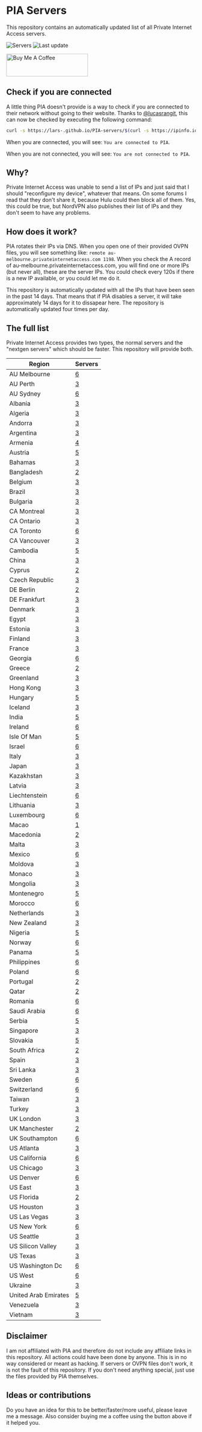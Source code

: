 # PIA Servers
This repository contains an automatically updated list of all Private Internet Access servers.

![Servers](https://img.shields.io/badge/servers-371-brightgreen) ![Last update](https://img.shields.io/badge/last%20update-2022--12--13%2010%3A49%20CET-brightgreen) 

<a href="https://www.buymeacoffee.com/Lars-" target="_blank"><img src="https://cdn.buymeacoffee.com/buttons/v2/default-orange.png" alt="Buy Me A Coffee" height="60" style="height: 60px !important;width: 217px !important;" ></a>

## Check if you are connected
A little thing PIA doesn't provide is a way to check if you are connected to their network without going to their website.
Thanks to [@lucasrangit](https://github.com/lucasrangit), this can now be checked by executing the following command:
```bash
curl -s https://lars-.github.io/PIA-servers/$(curl -s https://ipinfo.io/ip)
```

When you are connected, you will see: `You are connected to PIA`.

When you are not connected, you will see: `You are not connected to PIA`.

## Why?
Private Internet Access was unable to send a list of IPs and just said that I should "reconfigure my device", whatever that means.
On some forums I read that they don't share it, because Hulu could then block all of them. Yes, this could be true, but NordVPN also publishes their list of IPs and they don't seem to have any problems.

## How does it work?
PIA rotates their IPs via DNS. When you open one of their provided OVPN files, you will see something like:
`remote au-melbourne.privateinternetaccess.com 1198`. When you check the A record of au-melbourne.privateinternetaccess.com, you will find one or more IPs (but never all), these are the server IPs.
You could check every 120s if there is a new IP available, or you could let me do it.

This repository is automatically updated with all the IPs that have been seen in the past 14 days. That means that if PIA disables a server, it will take approximately 14 days for it to dissapear here.
The repository is automatically updated four times per day.

## The full list
Private Internet Access provides two types, the normal servers and the "nextgen servers" which should be faster. This repository will provide both.

Region | Servers
------ |--------
AU Melbourne | [6](https://github.com/Lars-/PIA-servers/tree/master/regions/AU%20Melbourne)
AU Perth | [3](https://github.com/Lars-/PIA-servers/tree/master/regions/AU%20Perth)
AU Sydney | [6](https://github.com/Lars-/PIA-servers/tree/master/regions/AU%20Sydney)
Albania | [3](https://github.com/Lars-/PIA-servers/tree/master/regions/Albania)
Algeria | [3](https://github.com/Lars-/PIA-servers/tree/master/regions/Algeria)
Andorra | [3](https://github.com/Lars-/PIA-servers/tree/master/regions/Andorra)
Argentina | [3](https://github.com/Lars-/PIA-servers/tree/master/regions/Argentina)
Armenia | [4](https://github.com/Lars-/PIA-servers/tree/master/regions/Armenia)
Austria | [5](https://github.com/Lars-/PIA-servers/tree/master/regions/Austria)
Bahamas | [3](https://github.com/Lars-/PIA-servers/tree/master/regions/Bahamas)
Bangladesh | [2](https://github.com/Lars-/PIA-servers/tree/master/regions/Bangladesh)
Belgium | [3](https://github.com/Lars-/PIA-servers/tree/master/regions/Belgium)
Brazil | [3](https://github.com/Lars-/PIA-servers/tree/master/regions/Brazil)
Bulgaria | [3](https://github.com/Lars-/PIA-servers/tree/master/regions/Bulgaria)
CA Montreal | [3](https://github.com/Lars-/PIA-servers/tree/master/regions/CA%20Montreal)
CA Ontario | [3](https://github.com/Lars-/PIA-servers/tree/master/regions/CA%20Ontario)
CA Toronto | [6](https://github.com/Lars-/PIA-servers/tree/master/regions/CA%20Toronto)
CA Vancouver | [3](https://github.com/Lars-/PIA-servers/tree/master/regions/CA%20Vancouver)
Cambodia | [5](https://github.com/Lars-/PIA-servers/tree/master/regions/Cambodia)
China | [3](https://github.com/Lars-/PIA-servers/tree/master/regions/China)
Cyprus | [2](https://github.com/Lars-/PIA-servers/tree/master/regions/Cyprus)
Czech Republic | [3](https://github.com/Lars-/PIA-servers/tree/master/regions/Czech%20Republic)
DE Berlin | [2](https://github.com/Lars-/PIA-servers/tree/master/regions/DE%20Berlin)
DE Frankfurt | [3](https://github.com/Lars-/PIA-servers/tree/master/regions/DE%20Frankfurt)
Denmark | [3](https://github.com/Lars-/PIA-servers/tree/master/regions/Denmark)
Egypt | [3](https://github.com/Lars-/PIA-servers/tree/master/regions/Egypt)
Estonia | [3](https://github.com/Lars-/PIA-servers/tree/master/regions/Estonia)
Finland | [3](https://github.com/Lars-/PIA-servers/tree/master/regions/Finland)
France | [3](https://github.com/Lars-/PIA-servers/tree/master/regions/France)
Georgia | [6](https://github.com/Lars-/PIA-servers/tree/master/regions/Georgia)
Greece | [2](https://github.com/Lars-/PIA-servers/tree/master/regions/Greece)
Greenland | [3](https://github.com/Lars-/PIA-servers/tree/master/regions/Greenland)
Hong Kong | [3](https://github.com/Lars-/PIA-servers/tree/master/regions/Hong%20Kong)
Hungary | [5](https://github.com/Lars-/PIA-servers/tree/master/regions/Hungary)
Iceland | [3](https://github.com/Lars-/PIA-servers/tree/master/regions/Iceland)
India | [5](https://github.com/Lars-/PIA-servers/tree/master/regions/India)
Ireland | [6](https://github.com/Lars-/PIA-servers/tree/master/regions/Ireland)
Isle Of Man | [5](https://github.com/Lars-/PIA-servers/tree/master/regions/Isle%20Of%20Man)
Israel | [6](https://github.com/Lars-/PIA-servers/tree/master/regions/Israel)
Italy | [3](https://github.com/Lars-/PIA-servers/tree/master/regions/Italy)
Japan | [3](https://github.com/Lars-/PIA-servers/tree/master/regions/Japan)
Kazakhstan | [3](https://github.com/Lars-/PIA-servers/tree/master/regions/Kazakhstan)
Latvia | [3](https://github.com/Lars-/PIA-servers/tree/master/regions/Latvia)
Liechtenstein | [6](https://github.com/Lars-/PIA-servers/tree/master/regions/Liechtenstein)
Lithuania | [3](https://github.com/Lars-/PIA-servers/tree/master/regions/Lithuania)
Luxembourg | [6](https://github.com/Lars-/PIA-servers/tree/master/regions/Luxembourg)
Macao | [1](https://github.com/Lars-/PIA-servers/tree/master/regions/Macao)
Macedonia | [2](https://github.com/Lars-/PIA-servers/tree/master/regions/Macedonia)
Malta | [3](https://github.com/Lars-/PIA-servers/tree/master/regions/Malta)
Mexico | [6](https://github.com/Lars-/PIA-servers/tree/master/regions/Mexico)
Moldova | [3](https://github.com/Lars-/PIA-servers/tree/master/regions/Moldova)
Monaco | [3](https://github.com/Lars-/PIA-servers/tree/master/regions/Monaco)
Mongolia | [3](https://github.com/Lars-/PIA-servers/tree/master/regions/Mongolia)
Montenegro | [5](https://github.com/Lars-/PIA-servers/tree/master/regions/Montenegro)
Morocco | [6](https://github.com/Lars-/PIA-servers/tree/master/regions/Morocco)
Netherlands | [3](https://github.com/Lars-/PIA-servers/tree/master/regions/Netherlands)
New Zealand | [3](https://github.com/Lars-/PIA-servers/tree/master/regions/New%20Zealand)
Nigeria | [5](https://github.com/Lars-/PIA-servers/tree/master/regions/Nigeria)
Norway | [6](https://github.com/Lars-/PIA-servers/tree/master/regions/Norway)
Panama | [5](https://github.com/Lars-/PIA-servers/tree/master/regions/Panama)
Philippines | [6](https://github.com/Lars-/PIA-servers/tree/master/regions/Philippines)
Poland | [6](https://github.com/Lars-/PIA-servers/tree/master/regions/Poland)
Portugal | [2](https://github.com/Lars-/PIA-servers/tree/master/regions/Portugal)
Qatar | [2](https://github.com/Lars-/PIA-servers/tree/master/regions/Qatar)
Romania | [6](https://github.com/Lars-/PIA-servers/tree/master/regions/Romania)
Saudi Arabia | [6](https://github.com/Lars-/PIA-servers/tree/master/regions/Saudi%20Arabia)
Serbia | [5](https://github.com/Lars-/PIA-servers/tree/master/regions/Serbia)
Singapore | [3](https://github.com/Lars-/PIA-servers/tree/master/regions/Singapore)
Slovakia | [5](https://github.com/Lars-/PIA-servers/tree/master/regions/Slovakia)
South Africa | [2](https://github.com/Lars-/PIA-servers/tree/master/regions/South%20Africa)
Spain | [3](https://github.com/Lars-/PIA-servers/tree/master/regions/Spain)
Sri Lanka | [3](https://github.com/Lars-/PIA-servers/tree/master/regions/Sri%20Lanka)
Sweden | [6](https://github.com/Lars-/PIA-servers/tree/master/regions/Sweden)
Switzerland | [6](https://github.com/Lars-/PIA-servers/tree/master/regions/Switzerland)
Taiwan | [3](https://github.com/Lars-/PIA-servers/tree/master/regions/Taiwan)
Turkey | [3](https://github.com/Lars-/PIA-servers/tree/master/regions/Turkey)
UK London | [3](https://github.com/Lars-/PIA-servers/tree/master/regions/UK%20London)
UK Manchester | [2](https://github.com/Lars-/PIA-servers/tree/master/regions/UK%20Manchester)
UK Southampton | [6](https://github.com/Lars-/PIA-servers/tree/master/regions/UK%20Southampton)
US Atlanta | [3](https://github.com/Lars-/PIA-servers/tree/master/regions/US%20Atlanta)
US California | [6](https://github.com/Lars-/PIA-servers/tree/master/regions/US%20California)
US Chicago | [3](https://github.com/Lars-/PIA-servers/tree/master/regions/US%20Chicago)
US Denver | [6](https://github.com/Lars-/PIA-servers/tree/master/regions/US%20Denver)
US East | [3](https://github.com/Lars-/PIA-servers/tree/master/regions/US%20East)
US Florida | [2](https://github.com/Lars-/PIA-servers/tree/master/regions/US%20Florida)
US Houston | [3](https://github.com/Lars-/PIA-servers/tree/master/regions/US%20Houston)
US Las Vegas | [3](https://github.com/Lars-/PIA-servers/tree/master/regions/US%20Las%20Vegas)
US New York | [6](https://github.com/Lars-/PIA-servers/tree/master/regions/US%20New%20York)
US Seattle | [3](https://github.com/Lars-/PIA-servers/tree/master/regions/US%20Seattle)
US Silicon Valley | [3](https://github.com/Lars-/PIA-servers/tree/master/regions/US%20Silicon%20Valley)
US Texas | [3](https://github.com/Lars-/PIA-servers/tree/master/regions/US%20Texas)
US Washington Dc | [6](https://github.com/Lars-/PIA-servers/tree/master/regions/US%20Washington%20Dc)
US West | [6](https://github.com/Lars-/PIA-servers/tree/master/regions/US%20West)
Ukraine | [3](https://github.com/Lars-/PIA-servers/tree/master/regions/Ukraine)
United Arab Emirates | [5](https://github.com/Lars-/PIA-servers/tree/master/regions/United%20Arab%20Emirates)
Venezuela | [3](https://github.com/Lars-/PIA-servers/tree/master/regions/Venezuela)
Vietnam | [3](https://github.com/Lars-/PIA-servers/tree/master/regions/Vietnam)


## Disclaimer
I am not affiliated with PIA and therefore do not include any affiliate links in this repository. 
All actions could have been done by anyone. This is in no way considered or meant as hacking. 
If servers or OVPN files don't work, it is not the fault of this repository. If you don't need anything special, just use the files provided by PIA themselves.

## Ideas or contributions
Do you have an idea for this to be better/faster/more useful, please leave me a message. Also consider buying me a coffee using the button above if it helped you.
